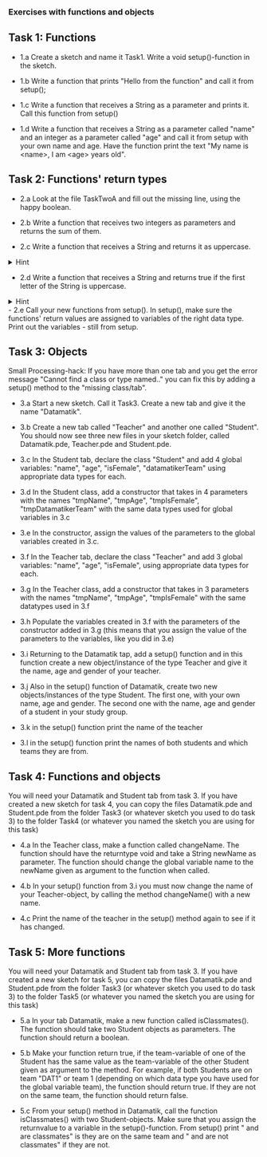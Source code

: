 ### Exercises with functions and objects 

## Task 1: Functions

 - 1.a Create a sketch and name it Task1. Write a void setup()-function in the sketch.

 - 1.b Write a function that prints "Hello from the function" and call it from setup();

 - 1.c Write a function that receives a String as a parameter and prints it. 
    Call this function from setup()

 - 1.d Write a function that receives a String as a parameter called "name" and an integer as a parameter called "age" and call it from setup with your own name and age. Have the function print the text "My name is \<name\>, I am \<age\> years old".

## Task 2: Functions' return types

- 2.a Look at the file TaskTwoA and fill out the missing line, using the happy boolean. 

- 2.b Write a function that receives two integers as parameters and returns the sum of them.

- 2.c Write a function that receives a String and returns it as uppercase. 
<details>
  <summary>Hint</summary>
  <p>Use the String-method ".toUpperCase()" on your String. Notice that toUpperCase() has a String as returntype </p>
</details>

- 2.d Write a function that receives a String and returns true if the first letter of the String is uppercase. 
<details>
  <summary>Hint</summary>
  <p>Use the String-method ".charAt(0)" and "Character.isUpperCase('a');" </p>
</details>
- 2.e Call your new functions from setup(). In setup(), make sure the functions' return values are assigned to variables of the right data type. Print out the variables - still from setup.


## Task 3: Objects
Small Processing-hack: If you have more than one tab and you get the error message "Cannot find a class or type named.." you can fix this by adding a setup() method to the "missing class/tab".


- 3.a Start a new sketch. Call it Task3. Create a new tab and give it the name "Datamatik".

- 3.b Create a new tab called "Teacher" and another one called "Student". You should now see three new files in your sketch folder, called Datamatik.pde, Teacher.pde and Student.pde.

- 3.c In the Student tab, declare the class "Student" and add 4 global variables: "name", "age", "isFemale", "datamatikerTeam" using appropriate data types for each.

- 3.d In the Student class, add a constructor that takes in 4 parameters with the names "tmpName", "tmpAge", "tmpIsFemale", "tmpDatamatikerTeam" with the same data types used for global variables in 3.c

- 3.e In the constructor, assign the values of the parameters to the global variables created in 3.c. 

- 3.f In the Teacher tab, declare the class "Teacher" and add 3 global variables: "name", "age", "isFemale", using appropriate data types for each.

- 3.g In the Teacher class, add a constructor that takes in 3 parameters with the names "tmpName", "tmpAge", "tmpIsFemale" with the same datatypes used in 3.f

- 3.h Populate the variables created in 3.f with the parameters of the constructor added in 3.g (this means that you assign the value of the parameters to the variables, like you did in 3.e)

- 3.i Returning to the Datamatik tap, add a setup() function and in this function create a new object/instance of the type Teacher and give it the name, age and gender of your teacher. 

- 3.j Also in the setup() function of Datamatik, create two new objects/instances of the type Student. The first one, with your own name, age and gender. The second one with the name, age and gender of a student in your study group. 

- 3.k in the setup() function print the name of the teacher

- 3.l in the setup() function print the names of both students and which teams they are from. 


## Task 4: Functions and objects
You will need your Datamatik and Student tab from task 3. If you have created a new sketch for task 4, you can copy the files Datamatik.pde and Student.pde from the folder Task3 (or whatever sketch you used to do task 3) to the folder Task4 (or whatever you named the sketch you are using for this task)

- 4.a In the Teacher class, make a function called changeName. The function should have the returntype void and take a String newName as parameter. The function should change the global variable name to the newName given as argument to the function when called. 
 
- 4.b In your setup() function from 3.i you must now change the name of your Teacher-object, by calling the method changeName() with a new name.

- 4.c Print the name of the teacher in the setup() method again to see if it has changed. 

## Task 5:  More functions
You will need your Datamatik and Student tab from task 3. If you have created a new sketch for task 5, you can copy the files Datamatik.pde and Student.pde from the folder Task3 (or whatever sketch you used to do task 3) to the folder Task5 (or whatever you named the sketch you are using for this task)

- 5.a In your tab Datamatik, make a new function called isClassmates(). The function should take two Student objects as parameters. The function should return a boolean. 

- 5.b Make your function return true, if the team-variable of one of the Student has the same value as the team-variable of the other Student given as argument to the method. For example, if both Students are on team "DAT1" or team 1 (depending on which data type you have used for the global variable team), the function should return true. If they are not on the same team, the function should return false.

- 5.c From your setup() method in Datamatik, call the function isClassmates() with two Student-objects. Make sure that you assign the returnvalue to a variable in the setup()-function. From setup() print "<Student-name> and <Student-name> are classmates" is they are on the same team and "<Student-name> and <Student-name> are not classmates" if they are not. 


